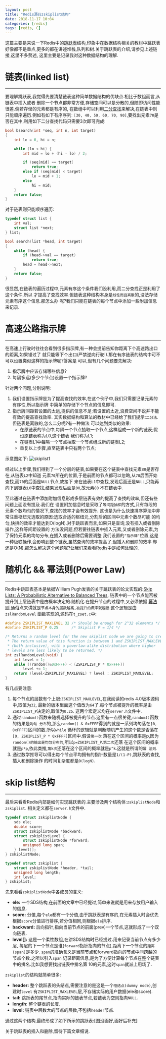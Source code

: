 ```yaml
---
layout: post
title: "Redis源码zskiplist结构"
date: 2018-11-17 10:04
categories: [redis]
tags: [redis, C]
---
```


这篇主要是来说一下Redis中的[跳跃表][skip list]结构,印象中在数据结构相关的教材中跳跃表
好像都不是重点,更多的都在讲述堆栈,队列和树.关于跳跃表的介绍,请参见上述链接,这里不多赘述,
这里主要是记录我对这种数据结构的理解.

[skip list]: https://en.wikipedia.org/wiki/Skip_list

# 链表(linked list)
---
要理解跳跃表,我觉得先要清楚链表这种简单数据结构的优缺点.相比于数组而言,从链表中插入或者
删除一个节点都非常方便,存储空间可以是分散的,但随即访问性能很差.倘若存储的元素都是有序的,
在数组中可以利用[二分查找][binary search]来解决,在链表中则只能顺序遍历.例如有如下有序序列:
`[30, 40, 50, 60, 70, 90]`,要找出元素`70`是否在其中,利用如下二分查找代码只需要3次即可完成:

[binary search]: https://en.wikipedia.org/wiki/Binary_search_algorithm

```c
bool bsearch(int *seq, int n, int target)
{
    int lo = 0, hi = n;

    while (lo < hi) {
        int mid = lo + (hi - lo) / 2;

        if (seq[mid] == target)
            return true;
        else if (seq[mid] < target)
            lo = mid + 1;
        else
            hi = mid;
    }
    return false;
}
```
对于链表则只能顺序遍历:
```c
typedef struct list {
    int val;
    struct list *next;
} list;

bool search(list *head, int target)
{
    while (head) {
        if (head->val == target)
            return true;
        head = head->next;
    }
    return false;
}
```
很显然,在链表的遍历过程中,元素有序这个条件我们没利用,而二分查找正是利用了这个条件,所以
才提高了查找效率.但链表这种结构本身是`线性而且离散`的,没法存储元素有序这个信息.那怎么办
呢?我们只能在链表的每个节点中添加一些附加信息来记录.

# 高速公路指示牌
---
在高速上行驶时往往会看到很多指示牌,有一种会提前告知你距离下个高速路出口的距离,如果错过了
就只能等下个出口(严禁逆向行驶!).那在有序链表的结构中可不可以设置类似这样的指示牌呢?答案是
可以,但有几个问题要先解决:
1. 指示牌中应该存储哪些信息?
2. 每隔多远(多少个节点)设置一个指示牌?

针对两个问题,分别说明:
1. 我们设置指示牌是为了提高查找的效率,在这个例子中,我们只需要记录元素的有序性,所以指示牌
中简单的存储下个节点的信息即可.
2. 指示牌间距若设置的太远,提供的信息不足;若设置的太近,浪费空间不说并不能有效的提高查找效率.
其实数据结构和算法的教材中已经给了我们提示:`二分法`.但链表是离散的,怎么二分呢?有一种做法
可以达到类似的效果:
    + 在原链表的节点中,每隔一个节点抽取一个节点,这样组成一个新的链表;假设原链表称为L0,这个链表
    我们称为L1;
    + 在链表L1中每隔一个节点抽取一个节点组成新的链表L2;
    + 重复以上步骤,直至链表中只有两个节点;

示意图如下:
![skiplist1](https://github.com/April01xxx/April01xxx.github.io/raw/master/static/img/_posts/skiplist1.jpg)

经过以上步骤,我们得到了一个分层的链表,如果要在这个链表中查找元素`80`是否存在,从链表`L2`中知道
元素`70`所在的位置,于是前面的节点都可以忽略,从`70`后面开始查找,而`70`的后面是`NULL`节点,故接下
来在链表`L1`中查找,发现后面还是`NULL`,只能再向下到链表`L0`中查找,结果发现后面是`90`,故元素`80`
不在链表中.

至此通过在链表中添加附加信息形成多层链表有效的提高了查找的效率,但还有些问题上面没有提及.我们在
设置附加信息时是采取了`等间距抽样`的方式,只有每段的元素个数均匀的情况下,查找的效率才会有效提升.
这也是为什么快速排序算法中非常注重枢纽元选取的原因:选取合适的枢纽元,分割后的区间中元素个数尽可能
的均匀,快排的效率才能达到O(logN).对于跳跃表而言,如果只是查询,没有插入或者删除操作,这样等间距设置的
方法没问题,但若要往链表中插入元素,又或者删除元素,为了保持元素的均匀分布,在插入或者删除后需要调整
我们设置的`"指示牌"`位置,这是一种级联操作,会影响到整个链表,虽然查询的效率提高了,但插入和删除的效率
却还是O(N).那怎么解决这个问题呢?让我们来看看Redis中是如何处理的.

# 随机化 && 幂法则(Power Law)
---
Redis中跳跃表基本是依据William Pugh发表的关于跳跃表的论文实现的:[Skip Lists: A Probabilistic Alternative to Balanced Trees][pdf],
链表中的一个节点能否被提升到上层链表中是由概率决定的:随机化.在提升节点的过程中,又必须依据
[幂法则][power law],通俗点来讲就是`节点本身的层数越高,被提升的概率就越低`.这个逻辑是由`zslRandomLevel`
函数实现的,源码在`t_zset.c`中:
```c
#define ZSKIPLIST_MAXLEVEL 32 /* Should be enough for 2^32 elements */
#define ZSKIPLIST_P 0.25      /* Skiplist P = 1/4 */

/* Returns a random level for the new skiplist node we are going to create.
 * The return value of this function is between 1 and ZSKIPLIST_MAXLEVEL
 * (both inclusive), with a powerlaw-alike distribution where higher
 * levels are less likely to be returned. */
int zslRandomLevel(void) {
    int level = 1;
    while ((random()&0xFFFF) < (ZSKIPLIST_P * 0xFFFF))
        level += 1;
    return (level<ZSKIPLIST_MAXLEVEL) ? level : ZSKIPLIST_MAXLEVEL;
}
```
有几点要注意:
1. 每个节点的层数有个上限:`ZSKIPLIST_MAXLEVEL`,在我阅读的redis 4.0版本源码中,取值为`32`,
最新的版本里面这个值改为`64`了.每个节点被提升的概率是由`ZSKIPLIST_P`决定的,取值为`0.25`.
这两个宏定义均在`server.h`文件中.
2. 通过`random()`函数来随机选择被提升的节点.这里有一点很关键,`random()`函数的结果是`均匀
分布`的,那么`random() & 0xFFFF`得到的就是一系列均匀落在`[0, 0xFFFF]`区间的数.所以`while`
循环的逻辑就是判断随机产生的这个数是否落在`[0, ZSKIPLIST_P * 0xFFFF]`区间中.假设`第一次`
落在这个区间的概率是p,因为`random()的输出是均匀分布的`,所以`p=ZSKIPLIST_P`.`第二次`还落
在这个区间的概率就是`p*p`,依此类推,`第k次`还落在这个区间的概率就是`p^k`.这就是所谓的`幂
法则`.
3. 通过数学推导可以得出每个节点平均拥有的指针数量是`1/(1-P)`,跳跃表的查找,插入和删除操作
的时间复杂度都是`O(logN)`.

[pdf]: https://www.epaperpress.com/sortsearch/download/skiplist.pdf
[power law]: https://en.wikipedia.org/wiki/Power_law

# skip list结构
---
最后来看看Redis内部是如何实现跳跃表的.主要涉及两个结构体:`zskiplistNode`和`zskiplist`.
相关定义都在`server.h`文件中.
```c
typedef struct zskiplistNode {
    sds ele;
    double score;
    struct zskiplistNode *backward;
    struct zskiplistLevel {
        struct zskiplistNode *forward;
        unsigned long span;
    } level[];
} zskiplistNode;

typedef struct zskiplist {
    struct zskiplistNode *header, *tail;
    unsigned long length;
    int level;
} zskiplist;
```
先来看看`zskiplistNode`中各成员的含义:
+ **ele:** 一个SDS结构,在前面的文章中已经提过,简单来说就是用来存放用户输入的信息.
+ **score:** 分值,每个`ele`都有一个分值,由于跳跃表是有序的,在元素插入时会优先
根据`score`分值进行排序,若分值相同,则根据`ele`排序.
+ **backward:** 后向指针,指向当前节点的前面(prev)一个节点,这就形成了一个双向链表.
+ **level[]:** 这是一个柔性数组,在讲SDS结构时已经提过.用来记录当前节点有多少层,
每层的下一个节点是谁(`forward`指针指向的节点),距离下一个节点的`距离(span)`是多少.
`span`的准确含义是当前节点和forward指向的节点中间跨越的节点个数.之所以引入`span`
记录距离信息,是为了方便计算每个节点在整个链表中的排名.比如我想要找出链表中排名第
10的元素,这时`span`就派上用场了.

`zskiplist`的结构就简单很多:
+ **header:** 整个跳跃表的头结点,需要注意的是这是一个`哑结点(dummy node)`,创建时`level`
有`ZSKIPLIST_MAXLEVEL`层,不存储实际的用户数据(ele和score).
+ **tail:** 跳跃表的尾节点,指向实际的链表节点,若链表为空则指向`NULL`.
+ **length:** 整个链表的长度.
+ **level:** 链表中层数大的节点的层数,不包括`header`节点.

通过这两个结构,最终形成了如下所示的跳跃表:[图没画好,画好后补充]

关于跳跃表的插入和删除,留待下篇文章细说.
